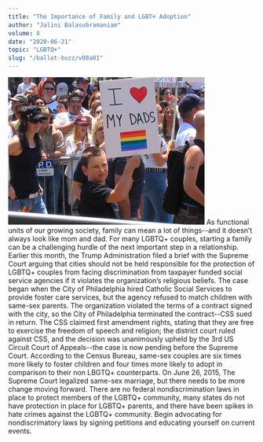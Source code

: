 ```yaml
---
title: "The Importance of Family and LGBT+ Adoption"
author: "Jalini Balasubramaniam"
volume: 8
date: "2020-06-21"
topic: "LGBTQ+"
slug: "/ballot-buzz/v08a01"
---
```


![](./img/v08a01img.jpg)
As functional units of our growing society, family can mean a lot of things--and it doesn’t always look like mom and dad. For many LGBTQ+ couples, starting a family can be a challenging hurdle of the next important step in a relationship. Earlier this month, the Trump Administration filed a brief with the Supreme Court arguing that cities should not be held responsible for the protection of LGBTQ+ couples from facing discrimination from taxpayer funded social service agencies if it violates the organization’s religious beliefs. The case began when the City of Philadelphia hired Catholic Social Services to provide foster care services, but the agency refused to match children with same-sex parents. The organization violated the terms of a contract signed with the city, so the City of Philadelphia terminated the contract--CSS sued in return. The CSS claimed first amendment rights, stating that they are free to exercise the freedom of speech and religion; the district court ruled against CSS, and the decision was unanimously upheld by the 3rd US Circuit Court of Appeals--the case is now pending before the Supreme Court. According to the Census Bureau, same-sex couples are six times more likely to foster children and four times more likely to adopt in comparison to their non LBGTQ+ counterparts. On June 26, 2015, The Supreme Court legalized same-sex marriage, but there needs to be more change moving forward. There are no federal nondiscrimination laws in place to protect members of the LGBTQ+ community, many states do not have protection in place for LGBTQ+ parents, and there have been spikes in hate crimes against the LGBTQ+ community. Begin advocating for nondiscrimatory laws by signing petitions and educating yourself on current events.